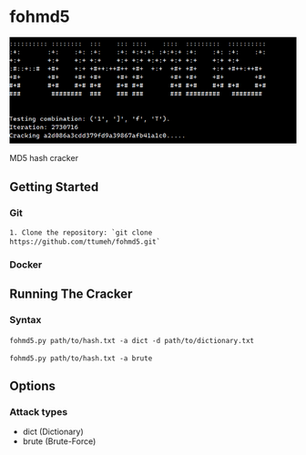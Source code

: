 # fohmd5

![Screenshot](main.png)

MD5 hash cracker

## Getting Started

### Git
    1. Clone the repository: `git clone https://github.com/ttumeh/fohmd5.git`

### Docker


## Running The Cracker

### Syntax

`fohmd5.py path/to/hash.txt -a dict -d path/to/dictionary.txt`

`fohmd5.py path/to/hash.txt -a brute`

## Options
### Attack types

- dict (Dictionary)
- brute (Brute-Force)

